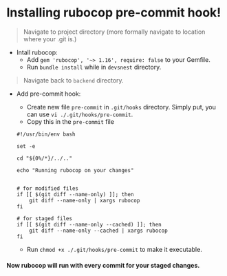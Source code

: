 # Installing rubocop pre-commit hook!

> Navigate to project directory (more formally navigate to location where your .git is.)


+ Intall rubocop:
    - Add `gem 'rubocop', '~> 1.16', require: false` to your Gemfile.
    - Run `bundle install` while in `devsnest` directory.

> Navigate back to `backend` directory.

+ Add pre-commit hook:
    - Create new file `pre-commit` in `.git/hooks` directory. Simply put, you can use `vi ./.git/hooks/pre-commit`.
    - Copy this in the `pre-commit` file

    ```shell
  #!/usr/bin/env bash

    set -e

    cd "${0%/*}/../.."

    echo "Running rubocop on your changes"


    # for modified files
    if [[ $(git diff --name-only) ]]; then
        git diff --name-only | xargs rubocop
    fi

    # for staged files
    if [[ $(git diff --name-only --cached) ]]; then
        git diff --name-only --cached | xargs rubocop
    fi

    ```

    - Run `chmod +x ./.git/hooks/pre-commit` to make it executable.




#### Now rubocop will run with every commit for your staged changes.



